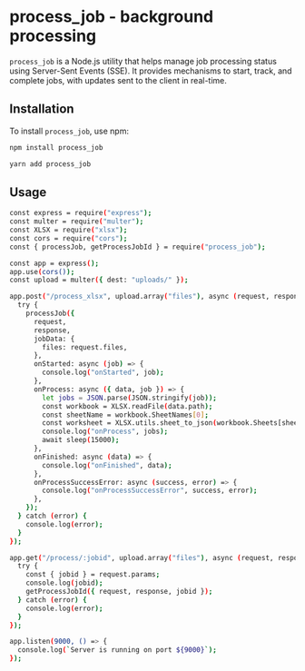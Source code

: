 # process_job - background processing

`process_job` is a Node.js utility that helps manage job processing status using Server-Sent Events (SSE). It provides mechanisms to start, track, and complete jobs, with updates sent to the client in real-time.

## Installation

To install `process_job`, use npm:

```sh
npm install process_job
```
```sh
yarn add process_job
```

## Usage

```sh
const express = require("express");
const multer = require("multer");
const XLSX = require("xlsx");
const cors = require("cors");
const { processJob, getProcessJobId } = require("process_job");

const app = express();
app.use(cors());
const upload = multer({ dest: "uploads/" });

app.post("/process_xlsx", upload.array("files"), async (request, response) => {
  try {
    processJob({
      request,
      response,
      jobData: {
        files: request.files,
      },
      onStarted: async (job) => {
        console.log("onStarted", job);
      },
      onProcess: async ({ data, job }) => {
        let jobs = JSON.parse(JSON.stringify(job));
        const workbook = XLSX.readFile(data.path);
        const sheetName = workbook.SheetNames[0];
        const worksheet = XLSX.utils.sheet_to_json(workbook.Sheets[sheetName]);
        console.log("onProcess", jobs);
        await sleep(15000);
      },
      onFinished: async (data) => {
        console.log("onFinished", data);
      },
      onProcessSuccessError: async (success, error) => {
        console.log("onProcessSuccessError", success, error);
      },
    });
  } catch (error) {
    console.log(error);
  }
});

app.get("/process/:jobid", upload.array("files"), async (request, response) => {
  try {
    const { jobid } = request.params;
    console.log(jobid);
    getProcessJobId({ request, response, jobid });
  } catch (error) {
    console.log(error);
  }
});

app.listen(9000, () => {
  console.log(`Server is running on port ${9000}`);
});
```
